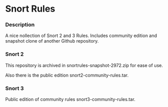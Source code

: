 # Snort Rules #

### Description ###
A nice nollection of Snort 2 and 3 Rules. Includes community edition and snapshot clone of another Github repository.

### Snort 2 ###
This repository is archived in snortrules-snapshot-2972.zip for ease of use.

Also there is the public edition snort2-community-rules.tar.

### Snort 3 ###
Public edition of community rules snort3-community-rules.tar.
